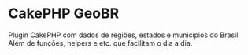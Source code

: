 # CakePHP GeoBR
Plugin CakePHP com dados de regiões, estados e municípios do Brasil. Além de funções, helpers e etc.  que facilitam o dia a dia.
